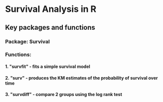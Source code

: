 # Survival Analysis in R
## Key packages and functions
### Package: Survival
### Functions:
#### 1. "survfit" - fits a simple survival model
#### 2. "surv" - produces the KM estimates of the probability of survival over time
#### 3. "survdiff" - compare 2 groups using the log rank test
